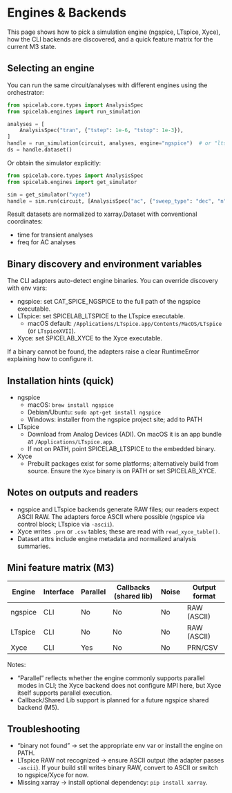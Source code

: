 # Engines & Backends

This page shows how to pick a simulation engine (ngspice, LTspice, Xyce), how the CLI backends are discovered, and a quick feature matrix for the current M3 state.

## Selecting an engine

You can run the same circuit/analyses with different engines using the orchestrator:

```python
from spicelab.core.types import AnalysisSpec
from spicelab.engines import run_simulation

analyses = [
    AnalysisSpec("tran", {"tstep": 1e-6, "tstop": 1e-3}),
]
handle = run_simulation(circuit, analyses, engine="ngspice")  # or "ltspice" / "xyce"
ds = handle.dataset()
```

Or obtain the simulator explicitly:

```python
from spicelab.core.types import AnalysisSpec
from spicelab.engines import get_simulator

sim = get_simulator("xyce")
handle = sim.run(circuit, [AnalysisSpec("ac", {"sweep_type": "dec", "n": 10, "fstart": 10.0, "fstop": 1e6})])
```

Result datasets are normalized to xarray.Dataset with conventional coordinates:
- time for transient analyses
- freq for AC analyses

## Binary discovery and environment variables

The CLI adapters auto-detect engine binaries. You can override discovery with env vars:

- ngspice: set CAT_SPICE_NGSPICE to the full path of the ngspice executable.
- LTspice: set SPICELAB_LTSPICE to the LTspice executable.
  - macOS default: `/Applications/LTspice.app/Contents/MacOS/LTspice` (or `LTspiceXVII`).
- Xyce: set SPICELAB_XYCE to the Xyce executable.

If a binary cannot be found, the adapters raise a clear RuntimeError explaining how to configure it.

## Installation hints (quick)

- ngspice
  - macOS: `brew install ngspice`
  - Debian/Ubuntu: `sudo apt-get install ngspice`
  - Windows: installer from the ngspice project site; add to PATH
- LTspice
  - Download from Analog Devices (ADI). On macOS it is an app bundle at `/Applications/LTspice.app`.
  - If not on PATH, point SPICELAB_LTSPICE to the embedded binary.
- Xyce
  - Prebuilt packages exist for some platforms; alternatively build from source. Ensure the `Xyce` binary is on PATH or set SPICELAB_XYCE.

## Notes on outputs and readers

- ngspice and LTspice backends generate RAW files; our readers expect ASCII RAW. The adapters force ASCII where possible (ngspice via control block; LTspice via `-ascii`).
- Xyce writes `.prn` or `.csv` tables; these are read with `read_xyce_table()`.
- Dataset attrs include engine metadata and normalized analysis summaries.

## Mini feature matrix (M3)

| Engine     | Interface | Parallel | Callbacks (shared lib) | Noise | Output format |
|------------|-----------|----------|------------------------|-------|----------------|
| ngspice    | CLI       | No       | No                     | No    | RAW (ASCII)    |
| LTspice    | CLI       | No       | No                     | No    | RAW (ASCII)    |
| Xyce       | CLI       | Yes      | No                     | No    | PRN/CSV        |

Notes:
- “Parallel” reflects whether the engine commonly supports parallel modes in CLI; the Xyce backend does not configure MPI here, but Xyce itself supports parallel execution.
- Callback/Shared Lib support is planned for a future ngspice shared backend (M5).

## Troubleshooting

- “binary not found” → set the appropriate env var or install the engine on PATH.
- LTspice RAW not recognized → ensure ASCII output (the adapter passes `-ascii`). If your build still writes binary RAW, convert to ASCII or switch to ngspice/Xyce for now.
- Missing xarray → install optional dependency: `pip install xarray`.
